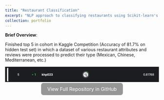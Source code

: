 ```yaml
---
title: "Restaurant Classification"
excerpt: "NLP approach to classifying restaurants using Scikit-learn's TF-IDF and ensemble learning<br/><img src='/images/restaurant_classification.png' width='500' height='300'>"
collection: portfolio
---
```


<b>Brief Overview</b>: 

Finished top 5 in cohort in Kaggle Competition (Accuracy of 81.7% on hidden test set) in which a dataset of various restaurant attributes and reviews were processed to predict their type (Mexican, Chinese, Mediterranean, etc.)

<img src='/images/restaurant_classification_rank.png'>

<div style="text-align: center;">
  <a href="https://github.com/k-phantastic/Restaurant_Classification" download style="
    background-color:rgb(150, 150, 150);
    color: white;
    padding: 10px 20px;
    border-radius: 8px;
    text-decoration: none;
    font-size: 16px;
    display: inline-block;
    transition: background-color 0.3s ease;
  ">
    View Full Repository in GitHub
  </a>
</div>